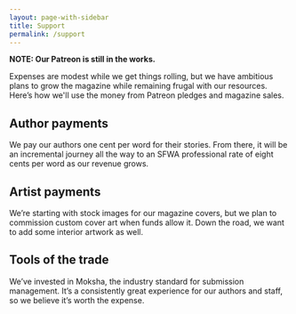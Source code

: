 ```yaml
---
layout: page-with-sidebar
title: Support
permalink: /support
---
```


**NOTE: Our Patreon is still in the works.**

Expenses are modest while we get things rolling, but we have ambitious plans to grow the magazine while remaining frugal with our resources. Here’s how we'll use the money from Patreon pledges and magazine sales.

## Author payments

We pay our authors one cent per word for their stories. From there, it will be an incremental journey all the way to an SFWA professional rate of eight cents per word as our revenue grows.

## Artist payments

We’re starting with stock images for our magazine covers, but we plan to commission custom cover art when funds allow it. Down the road, we want to add some interior artwork as well.

## Tools of the trade

We’ve invested in Moksha, the industry standard for submission management. It’s a consistently great experience for our authors and staff, so we believe it’s worth the expense.
